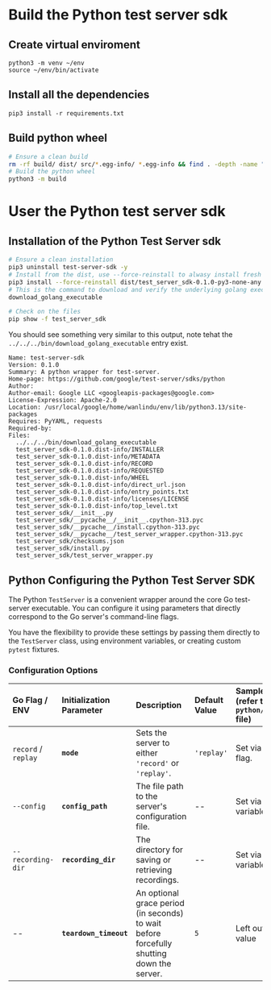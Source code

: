 # Build the Python test server sdk

## Create virtual enviroment
```
python3 -m venv ~/env
source ~/env/bin/activate
```

## Install all the dependencies
```
pip3 install -r requirements.txt
```

## Build python wheel

```sh
# Ensure a clean build
rm -rf build/ dist/ src/*.egg-info/ *.egg-info && find . -depth -name "__pycache__" -type d -exec rm -rf {} \;
# Build the python wheel
python3 -m build
```

# User the Python test server sdk

## Installation of the Python Test Server sdk

```sh
# Ensure a clean installation
pip3 uninstall test-server-sdk -y
# Install from the dist, use --force-reinstall to alwasy install fresh
pip3 install --force-reinstall dist/test_server_sdk-0.1.0-py3-none-any.whl
# This is the command to download and verify the underlying golang executabel.
download_golang_executable

# Check on the files
pip show -f test_server_sdk
```
You should see something very similar to this output, note tehat the `../../../bin/download_golang_executable` entry exist.
```
Name: test-server-sdk
Version: 0.1.0
Summary: A python wrapper for test-server.
Home-page: https://github.com/google/test-server/sdks/python
Author:
Author-email: Google LLC <googleapis-packages@google.com>
License-Expression: Apache-2.0
Location: /usr/local/google/home/wanlindu/env/lib/python3.13/site-packages
Requires: PyYAML, requests
Required-by:
Files:
  ../../../bin/download_golang_executable
  test_server_sdk-0.1.0.dist-info/INSTALLER
  test_server_sdk-0.1.0.dist-info/METADATA
  test_server_sdk-0.1.0.dist-info/RECORD
  test_server_sdk-0.1.0.dist-info/REQUESTED
  test_server_sdk-0.1.0.dist-info/WHEEL
  test_server_sdk-0.1.0.dist-info/direct_url.json
  test_server_sdk-0.1.0.dist-info/entry_points.txt
  test_server_sdk-0.1.0.dist-info/licenses/LICENSE
  test_server_sdk-0.1.0.dist-info/top_level.txt
  test_server_sdk/__init__.py
  test_server_sdk/__pycache__/__init__.cpython-313.pyc
  test_server_sdk/__pycache__/install.cpython-313.pyc
  test_server_sdk/__pycache__/test_server_wrapper.cpython-313.pyc
  test_server_sdk/checksums.json
  test_server_sdk/install.py
  test_server_sdk/test_server_wrapper.py
  ```

## Python Configuring the Python Test Server SDK

The Python `TestServer` is a convenient wrapper around the core Go test-server executable. You can configure it using parameters that directly correspond to the Go server's command-line flags.

You have the flexibility to provide these settings by passing them directly to the `TestServer` class, using environment variables, or creating custom `pytest` fixtures.

### Configuration Options

| Go Flag / ENV | Initialization Parameter | Description | Default Value | Sample Implementation (refer to the `python/sample/conftest.py` file) |
| :--- | :--- | :--- | :--- | :--- |
| `record` / `replay` | **`mode`** | Sets the server to either `'record'` or `'replay'`. | `'replay'` | Set via the `--record` pytest flag. |
| `--config` | **`config_path`** | The file path to the server's configuration file. | -- | Set via environment variable. |
| `--recording-dir` | **`recording_dir`** | The directory for saving or retrieving recordings. | -- | Set via environment variable. |
| -- | **`teardown_timeout`**| An optional grace period (in seconds) to wait before forcefully shutting down the server. | `5` | Left out to use default value  |

